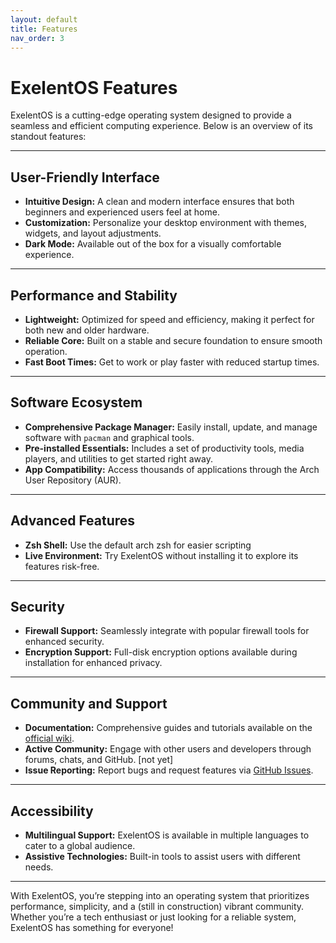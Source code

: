 ```yaml
---
layout: default
title: Features
nav_order: 3
---
```


# ExelentOS Features

ExelentOS is a cutting-edge operating system designed to provide a seamless and efficient computing experience. Below is an overview of its standout features:

---

## User-Friendly Interface

- **Intuitive Design:** A clean and modern interface ensures that both beginners and experienced users feel at home.
- **Customization:** Personalize your desktop environment with themes, widgets, and layout adjustments.
- **Dark Mode:** Available out of the box for a visually comfortable experience.

---

## Performance and Stability

- **Lightweight:** Optimized for speed and efficiency, making it perfect for both new and older hardware.
- **Reliable Core:** Built on a stable and secure foundation to ensure smooth operation.
- **Fast Boot Times:** Get to work or play faster with reduced startup times.

---

## Software Ecosystem

- **Comprehensive Package Manager:** Easily install, update, and manage software with `pacman` and graphical tools.
- **Pre-installed Essentials:** Includes a set of productivity tools, media players, and utilities to get started right away.
- **App Compatibility:** Access thousands of applications through the Arch User Repository (AUR).

---

## Advanced Features

- **Zsh Shell:** Use the default arch zsh for easier scripting
- **Live Environment:** Try ExelentOS without installing it to explore its features risk-free.


---

## Security

- **Firewall Support:** Seamlessly integrate with popular firewall tools for enhanced security.
- **Encryption Support:** Full-disk encryption options available during installation for enhanced privacy.

---

## Community and Support

- **Documentation:** Comprehensive guides and tutorials available on the [official wiki](/).
- **Active Community:** Engage with other users and developers through forums, chats, and GitHub. [not yet]
- **Issue Reporting:** Report bugs and request features via [GitHub Issues](https://github.com/exelentos/exelentos-iso/issues).

---

## Accessibility

- **Multilingual Support:** ExelentOS is available in multiple languages to cater to a global audience.
- **Assistive Technologies:** Built-in tools to assist users with different needs.

---

With ExelentOS, you’re stepping into an operating system that prioritizes performance, simplicity, and a (still in construction) vibrant community. Whether you’re a tech enthusiast or just looking for a reliable system, ExelentOS has something for everyone!
